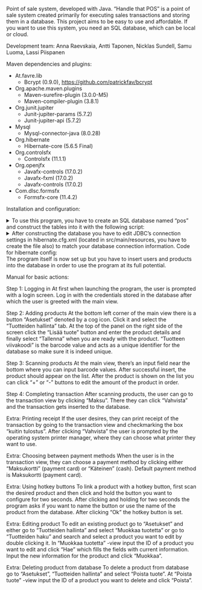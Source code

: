Point of sale system, developed with Java.
“Handle that POS” is a point of sale system created primarily for executing sales transactions and storing them in a database. This project aims to be easy to use and affordable. If you want to use this system, you need an SQL database, which can be local or cloud.

Development team: Anna Raevskaia, Antti Taponen, Nicklas Sundell, Samu Luoma, Lassi Piispanen

Maven dependencies and plugins:
- At.favre.lib
    - Bcrypt (0.9.0), https://github.com/patrickfav/bcrypt
- Org.apache.maven.plugins
    - Maven-surefire-plugin (3.0.0-M5)
    - Maven-compiler-plugin (3.8.1)
- Org.junit.jupiter
    - Junit-jupiter-params (5.7.2)
    - Junit-jupiter-api (5.7.2)
- Mysql
    - Mysql-connector-java (8.0.28)
- Org.hibernate
    - Hibernate-core (5.6.5 Final)
- Org.controlsfx
    - Controlsfx (11.1.1)
- Org.openjfx
    - Javafx-controls (17.0.2)
    - Javafx-fxml (17.0.2)
    - Javafx-controls (17.0.2)
- Com.dlsc.formsfx
    - Formsfx-core (11.4.2)



Installation and configuration:

<details>

<summary>To use this program, you have to create an SQL database named “pos” and construct the tables into it with the following script:</summary>


```sql
CREATE TABLE Tuote
(
  ID VARCHAR(8) NOT NULL,
  Varastomäärä INT NOT NULL,
  Hinta INT NOT NULL,
  Nimi VARCHAR(60) NOT NULL,
  Kuvaus VARCHAR(255) NOT NULL,
  PRIMARY KEY (ID)
);

CREATE TABLE Käyttäjä
(
  ID INT NOT NULL,
  Salasana VARCHAR(255) NOT NULL,
  Käyttäjätunnus VARCHAR(60) NOT NULL,
  Etunimi VARCHAR(60) NOT NULL,
  Sukunimi VARCHAR(60) NOT NULL,
  Aktiivisuus INT NOT NULL,
  PRIMARY KEY (ID)
);

CREATE TABLE Maksupääte
(
  ID INT NOT NULL,
  PRIMARY KEY (ID)
);

CREATE TABLE Asiakas
(
  ID INT NOT NULL,
  Asiakkuus INT,
  PRIMARY KEY (ID)
);

CREATE TABLE Käyttäjätaso
(
  ID INT NOT NULL,
  Nimi VARCHAR(60) NOT NULL,
  PRIMARY KEY (ID)
);

CREATE TABLE Maksutapa
(
  ID INT NOT NULL,
  Nimi VARCHAR(60) NOT NULL,
  PRIMARY KEY (ID)
);

CREATE TABLE Käyttöoikeus
(
  ID INT NOT NULL,
  Oikeusalku DATE NOT NULL,
  Oikeusloppu DATE,
  KäyttäjätasoID INT NOT NULL,
  KäyttäjäID INT NOT NULL,
  PRIMARY KEY (ID),
  FOREIGN KEY (KäyttäjätasoID) REFERENCES Käyttäjätaso(ID),
  FOREIGN KEY (KäyttäjäID) REFERENCES Käyttäjä(ID)
);

CREATE TABLE Maksutapahtuma
(
  ID INT NOT NULL,
  Aikaleima DATE NOT NULL,
  AsiakasID INT,
  MaksupääteID INT NOT NULL,
  MaksutapaID INT NOT NULL,
  KäyttäjäID INT NOT NULL,
  PRIMARY KEY (ID),
  FOREIGN KEY (AsiakasID) REFERENCES Asiakas(ID),
  FOREIGN KEY (MaksupääteID) REFERENCES Maksupääte(ID),
  FOREIGN KEY (MaksutapaID) REFERENCES Maksutapa(ID),
  FOREIGN KEY (KäyttäjäID) REFERENCES Käyttäjä(ID)
);

CREATE TABLE Tilaus
(
  ID INT NOT NULL,
  MaksutapahtumaID INT NOT NULL,
  PRIMARY KEY (ID),
  FOREIGN KEY (MaksutapahtumaID) REFERENCES Maksutapahtuma(ID)
);

CREATE TABLE Sisältyy
(
  Määrä INT NOT NULL,
  TuoteID VARCHAR(8) NOT NULL,
  TilausID INT NOT NULL,
  PRIMARY KEY (TuoteID, TilausID),
  FOREIGN KEY (TuoteID) REFERENCES Tuote(ID),
  FOREIGN KEY (TilausID) REFERENCES Tilaus(ID)
);

INSERT INTO `pos`.`Maksutapa` (`ID`, `Nimi`) VALUES ('0', 'CASH'),('1','CARD');
INSERT INTO `pos`.`Käyttäjätaso` (`ID`, `Nimi`) VALUES ('0', 'USER'),('1', 'MANAGER'),('2', 'ADMIN');
SET GLOBAL FOREIGN_KEY_CHECKS=0;
```

</details>

<details>

<summary>After constructing the database you have to edit JDBC’s connection settings in hibernate.cfg.xml (located in src/main/resources, you have to create the file also) to match your database connection information.
Code for hibernate config:</summary>

```
<?xml version="1.0" encoding="UTF-8"?><!DOCTYPE hibernate-configuration PUBLIC
"-//Hibernate/Hibernate Configuration DTD 3.0//EN""http://hibernate.org/dtd/hibernate-configuration-3.0.dtd">
<hibernate-configuration>
    <session-factory>
        <!-- JDBC connection settings -->
        <property name="connection.driver_class">com.mysql.cj.jdbc.Driver</property>
        <property name="connection.url"></property>
        <property name="connection.username"></property>
        <property name="connection.password" ></property>

        <!-- JDBC connection pool, use Hibernate internal connection pool -->
        <property name="connection.pool_size">5</property>

        <!-- Defines the SQL dialect used in Hibernate's application -->
        <property name="dialect">org.hibernate.dialect.MySQL8Dialect</property>

        <!-- Enable Hibernate's automatic session context management -->
        <property name="current_session_context_class">thread</property>

        <!-- Disable the second-level cache  -->
        <property name="cache.provider_class">org.hibernate.cache.internal.NoCachingRegionFactory</property>

        <!-- Display and format all executed SQL to stdout -->
        <property name="show_sql">true</property>
        <property name="format_sql">true</property>
        <property name="hibernate.connection.CharSet">utf8</property>
        <property name="hibernate.connection.characterEncoding">utf8</property>
        <property name="hibernate.connection.useUnicode">true</property>
        <!-- Drop and re-create the database schema on startup -->
        <property name="hbm2ddl.auto">update</property>

        <!-- Mapping to hibernate mapping files -->
        <mapping class="model.classes.User" />
        <mapping class="model.classes.Product" />
        <mapping class="model.classes.Order" />
        <mapping class="model.classes.OrderProduct" />
        <mapping class="model.classes.Customer" />
        <mapping class="model.classes.Transaction" />
        <mapping class="model.classes.POSEngine" />
        <mapping class="model.classes.Privilege" />
    </session-factory>
</hibernate-configuration>
```

</details>
The program itself is now set up but you have to insert users and products into the database in order to use the program at its full potential.


Manual for basic actions:

Step 1: Logging in
At first when launching the program, the user is prompted with a login screen. Log in with the credentials stored in the database after which the user is greeted with the main view.

Step 2: Adding products
At the bottom left corner of the main view there is a button “Asetukset” denoted by a cog icon. Click it and select the “Tuotteiden hallinta” tab. At the top of the panel on the right side of the screen click the “Lisää tuote” button and enter the product details and finally select “Tallenna” when you are ready with the product. “Tuotteen viivakoodi” is the barcode value and acts as a unique identifier for the database so make sure it is indeed unique.

Step 3: Scanning products
At the main view, there’s an input field near the bottom where you can input barcode values. After successful insert, the product should appear on the list. After the product is shown on the list you can click “+” or “-” buttons to edit the amount of the product in order.

Step 4: Completing transaction
After scanning products, the user can go to the transaction view by clicking “Maksu”. There they can click “Vahvista” and the transaction gets inserted to the database.

Extra: Printing receipt
If the user desires, they can print receipt of the transaction by going to the transaction view and checkmarking the box “kuitin tulostus”. After clicking “Vahvista” the user is prompted by the operating system printer manager, where they can choose what printer they want to use.

Extra: Choosing between payment methods
When the user is in the transaction view, they can choose a payment method by clicking either “Maksukortti” (payment card) or “Käteinen” (cash). Default payment method is Maksukortti (payment card).

Extra: Using hotkey buttons
To link a product with a hotkey button, first scan the desired product and then click and hold the button you want to configure for two seconds. After clicking and holding for two seconds the program asks if you want to name the button or use the name of the product from the database. After clicking “Ok” the hotkey button is set.

Extra: Editing product
To edit an existing product go to “Asetukset” and either go to “Tuotteiden hallinta” and select “Muokkaa tuotetta” or go to “Tuotteiden haku” and search and select a product you want to edit by double clicking it. In “Muokkaa tuotetta” -view input the ID of a product you want to edit and click “Hae” which fills the fields with current information. Input the new information for the product and click “Muokkaa”.

Extra: Deleting product from database
To delete a product from database go to “Asetukset”,  “Tuotteiden hallinta” and select “Poista tuote”. At “Poista tuote” -view input the ID of a product you want to delete and click “Poista”.
